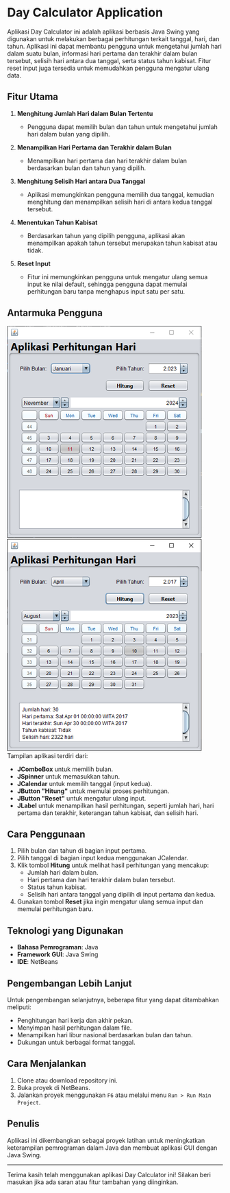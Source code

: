 # Day Calculator Application

Aplikasi Day Calculator ini adalah aplikasi berbasis Java Swing yang digunakan untuk melakukan berbagai perhitungan terkait tanggal, hari, dan tahun. Aplikasi ini dapat membantu pengguna untuk mengetahui jumlah hari dalam suatu bulan, informasi hari pertama dan terakhir dalam bulan tersebut, selisih hari antara dua tanggal, serta status tahun kabisat. Fitur reset input juga tersedia untuk memudahkan pengguna mengatur ulang data.

## Fitur Utama

1. **Menghitung Jumlah Hari dalam Bulan Tertentu**
   - Pengguna dapat memilih bulan dan tahun untuk mengetahui jumlah hari dalam bulan yang dipilih.

2. **Menampilkan Hari Pertama dan Terakhir dalam Bulan**
   - Menampilkan hari pertama dan hari terakhir dalam bulan berdasarkan bulan dan tahun yang dipilih.

3. **Menghitung Selisih Hari antara Dua Tanggal**
   - Aplikasi memungkinkan pengguna memilih dua tanggal, kemudian menghitung dan menampilkan selisih hari di antara kedua tanggal tersebut.

4. **Menentukan Tahun Kabisat**
   - Berdasarkan tahun yang dipilih pengguna, aplikasi akan menampilkan apakah tahun tersebut merupakan tahun kabisat atau tidak.

5. **Reset Input**
   - Fitur ini memungkinkan pengguna untuk mengatur ulang semua input ke nilai default, sehingga pengguna dapat memulai perhitungan baru tanpa menghapus input satu per satu.

## Antarmuka Pengguna
![Tampilan awal program](ss1.PNG)
![Tampilan awal program](ss2.PNG)
Tampilan aplikasi terdiri dari:
- **JComboBox** untuk memilih bulan.
- **JSpinner** untuk memasukkan tahun.
- **JCalendar** untuk memilih tanggal (input kedua).
- **JButton "Hitung"** untuk memulai proses perhitungan.
- **JButton "Reset"** untuk mengatur ulang input.
- **JLabel** untuk menampilkan hasil perhitungan, seperti jumlah hari, hari pertama dan terakhir, keterangan tahun kabisat, dan selisih hari.

## Cara Penggunaan

1. Pilih bulan dan tahun di bagian input pertama.
2. Pilih tanggal di bagian input kedua menggunakan JCalendar.
3. Klik tombol **Hitung** untuk melihat hasil perhitungan yang mencakup:
   - Jumlah hari dalam bulan.
   - Hari pertama dan hari terakhir dalam bulan tersebut.
   - Status tahun kabisat.
   - Selisih hari antara tanggal yang dipilih di input pertama dan kedua.
4. Gunakan tombol **Reset** jika ingin mengatur ulang semua input dan memulai perhitungan baru.

## Teknologi yang Digunakan

- **Bahasa Pemrograman**: Java
- **Framework GUI**: Java Swing
- **IDE**: NetBeans

## Pengembangan Lebih Lanjut

Untuk pengembangan selanjutnya, beberapa fitur yang dapat ditambahkan meliputi:
- Penghitungan hari kerja dan akhir pekan.
- Menyimpan hasil perhitungan dalam file.
- Menampilkan hari libur nasional berdasarkan bulan dan tahun.
- Dukungan untuk berbagai format tanggal.

## Cara Menjalankan

1. Clone atau download repository ini.
2. Buka proyek di NetBeans.
3. Jalankan proyek menggunakan `F6` atau melalui menu `Run > Run Main Project`.

## Penulis

Aplikasi ini dikembangkan sebagai proyek latihan untuk meningkatkan keterampilan pemrograman dalam Java dan membuat aplikasi GUI dengan Java Swing.

---

Terima kasih telah menggunakan aplikasi Day Calculator ini! Silakan beri masukan jika ada saran atau fitur tambahan yang diinginkan.
